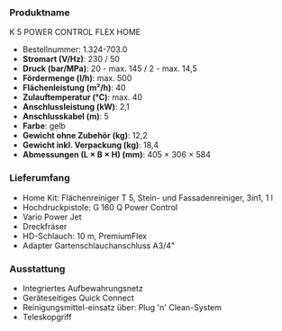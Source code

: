 ### Produktname
K 5 POWER CONTROL FLEX HOME
- Bestellnummer: 1.324-703.0 
- **Stromart (V/Hz)**: 230 / 50
- **Druck (bar/MPa)**: 20 - max. 145 / 2 - max. 14,5
- **Fördermenge (l/h)**: max. 500
- **Flächenleistung (m²/h)**: 40
- **Zulauftemperatur (°C)**: max. 40
- **Anschlussleistung (kW)**: 2,1
- **Anschlusskabel (m)**: 5
- **Farbe**: gelb
- **Gewicht ohne Zubehör (kg)**: 12,2
- **Gewicht inkl. Verpackung (kg)**: 18,4
- **Abmessungen (L × B × H) (mm)**: 405 × 306 × 584 
### Lieferumfang

- Home Kit: Flächenreiniger T 5, Stein- und Fassadenreiniger, 3in1, 1 l
- Hochdruckpistole: G 160 Q Power Control
- Vario Power Jet
- Dreckfräser
- HD-Schlauch: 10 m, PremiumFlex
- Adapter Gartenschlauchanschluss A3/4" 

### Ausstattung

- Integriertes Aufbewahrungsnetz
- Geräteseitiges Quick Connect
- Reinigungsmittel-einsatz über: Plug 'n' Clean-System
- Teleskopgriff
